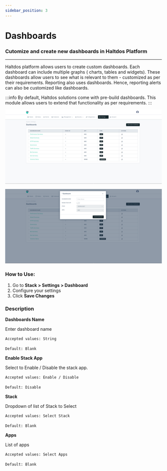 ```yaml
---
sidebar_position: 3
---
```


# Dashboards

### Cutomize and create new dashboards in Haltdos Platform

---

Haltdos platform allows users to create custom dashboards. Each dashboard can include multiple graphs ( charts, tables and widgets). These dashboards allow users to see what is relevant to them - customized as per their requirements. Reporting also uses dashboards. Hence, reporting alerts can also be customized like dashboards.

:::info
By default, Haltdos solutions come with pre-build dashboards. This module allows users to extend that functionality as per requirements.
:::

![dashboards](/img/platform/v8/docs/dashboard.png)
  
![dashboards](/img/platform/v8/docs/dashboard2.png)

### How to Use:

1. Go to **Stack > Settings > Dashboard**
2. Configure your settings
3. Click **Save Changes**

### Description

**Dashboards Name**

Enter dashboard name

    Accepted values: String

    Default: Blank

**Enable Stack App**

Select to Enable / Disable the stack app.

    Accepted values: Enable / Disable

    Default: Disable

**Stack**

Dropdown of list of Stack to Select

    Accepted values: Select Stack

    Default: Blank

**Apps**

List of apps

    Accepted values: Select Apps

    Default: Blank

